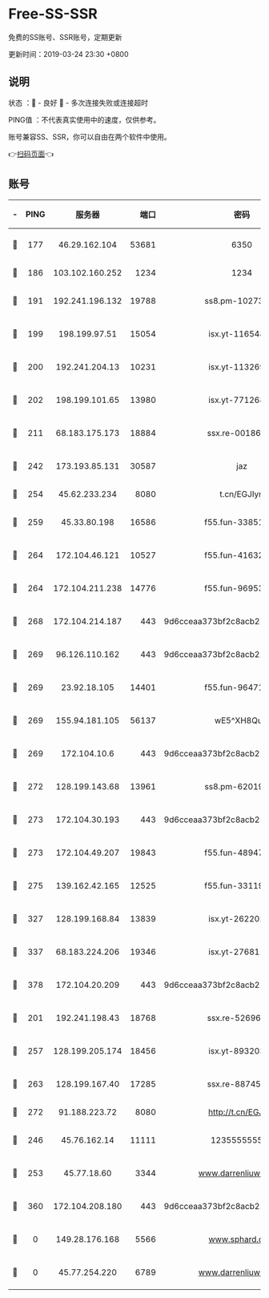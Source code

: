# Free-SS-SSR

免费的SS账号、SSR账号，定期更新

更新时间：2019-03-24 23:30 +0800

## 说明

状态     ：🙂 - 良好 🙁 - 多次连接失败或连接超时

PING值   ：不代表真实使用中的速度，仅供参考。

账号兼容SS、SSR，你可以自由在两个软件中使用。

👉[扫码页面](https://liesauer.github.io/Free-SS-SSR/)👈

## 账号

|-|PING|服务器|端口|密码|加密方式|区域|
|:----:|:----:|:-----:|-----:|:----:|:----:|:----:|
|🙂|177|46.29.162.104|53681|6350|aes-128-ctr|RU|
|🙂|186|103.102.160.252|1234|1234|rc4-md5|JP|
|🙂|191|192.241.196.132|19788|ss8.pm-10273519|aes-256-cfb|US|
|🙂|199|198.199.97.51|15054|isx.yt-11654879|aes-256-cfb|US|
|🙂|200|192.241.204.13|10231|isx.yt-11326913|aes-256-cfb|US|
|🙂|202|198.199.101.65|13980|isx.yt-77126897|aes-256-cfb|US|
|🙂|211|68.183.175.173|18884|ssx.re-00186706|aes-256-cfb|US|
|🙂|242|173.193.85.131|30587|jaz|aes-256-cfb|US|
|🙂|254|45.62.233.234|8080|t.cn/EGJIyrl|rc4-md5|CA|
|🙂|259|45.33.80.198|16586|f55.fun-33851911|aes-256-cfb|US|
|🙂|264|172.104.46.121|10527|f55.fun-41632865|aes-256-cfb|SG|
|🙂|264|172.104.211.238|14776|f55.fun-96953880|aes-256-cfb|US|
|🙂|268|172.104.214.187|443|9d6cceaa373bf2c8acb22e60b6a58be6|aes-256-cfb|US|
|🙂|269|96.126.110.162|443|9d6cceaa373bf2c8acb22e60b6a58be6|aes-256-cfb|US|
|🙂|269|23.92.18.105|14401|f55.fun-96471682|aes-256-cfb|US|
|🙂|269|155.94.181.105|56137|wE5^XH8Quw|aes-256-cfb|US|
|🙂|269|172.104.10.6|443|9d6cceaa373bf2c8acb22e60b6a58be6|aes-256-cfb|US|
|🙂|272|128.199.143.68|13961|ss8.pm-62019170|aes-256-cfb|SG|
|🙂|273|172.104.30.193|443|9d6cceaa373bf2c8acb22e60b6a58be6|aes-256-cfb|US|
|🙂|273|172.104.49.207|19843|f55.fun-48947292|aes-256-cfb|SG|
|🙂|275|139.162.42.165|12525|f55.fun-33119577|aes-256-cfb|SG|
|🙂|327|128.199.168.84|13839|isx.yt-26220217|aes-256-cfb|SG|
|🙂|337|68.183.224.206|19346|isx.yt-27681130|aes-256-cfb|SG|
|🙂|378|172.104.20.209|443|9d6cceaa373bf2c8acb22e60b6a58be6|aes-256-cfb|US|
|🙂|201|192.241.198.43|18768|ssx.re-52696687|aes-256-cfb|US|
|🙂|257|128.199.205.174|18456|isx.yt-89320378|aes-256-cfb|SG|
|🙂|263|128.199.167.40|17285|ssx.re-88745830|aes-256-cfb|SG|
|🙂|272|91.188.223.72|8080|http://t.cn/EGJIyrl|rc4-md5|RU|
|🙁|246|45.76.162.14|11111|123555555555|aes-256-cfb|SG|
|🙁|253|45.77.18.60|3344|www.darrenliuwei.com|aes-256-cfb|JP|
|🙁|360|172.104.208.180|443|9d6cceaa373bf2c8acb22e60b6a58be6|aes-256-cfb|US|
|🙁|0|149.28.176.168|5566|www.sphard.com|aes-256-cfb|AU|
|🙁|0|45.77.254.220|6789|www.darrenliuwei.com|aes-256-cfb|SG|
